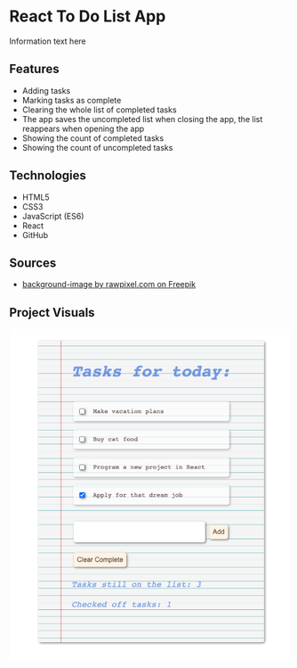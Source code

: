 # React To Do List App

Information text here

## Features

* Adding tasks
* Marking tasks as complete
* Clearing the whole list of completed tasks
* The app saves the uncompleted list when closing the app, the list reappears when opening the app
* Showing the count of completed tasks
* Showing the count of uncompleted tasks

## Technologies

* HTML5
* CSS3
* JavaScript (ES6)
* React
* GitHub

## Sources

* [background-image by rawpixel.com on Freepik](https://www.freepik.com/free-vector/blank-white-notepaper-design-vector_24382364.htm#query=line%20paper%20background&position=1&from_view=search&track=ais)

## Project Visuals

![projectVisual](/react-app/images/projectVisual.png)